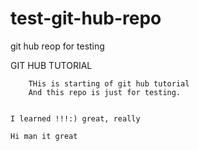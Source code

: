 # test-git-hub-repo
git hub reop for testing

GIT HUB TUTORIAL
~~~~~~~~~~~~~~~~~~~~~~
	THis is starting of git hub tutorial
	And this repo is just for testing.
	
~~~~~~~~~~~~~~~~~~~~~~~~~~~~~~~~~~~~~~~~~~~~~
	I learned !!!:) great, really

	Hi man it great
~~~~~~~~~~~~~~~~~~~~~~~~~~~~~~~~~~~~~~~~~~	

